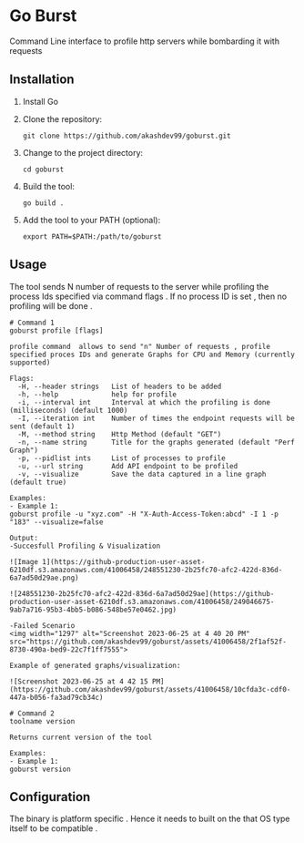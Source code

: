 # Go Burst

Command Line interface to profile http servers while bombarding it with requests

## Installation

1. Install Go
2. Clone the repository:

   ```shell
   git clone https://github.com/akashdev99/goburst.git
   ```

3. Change to the project directory:

   ```shell
   cd goburst
   ```

4. Build the tool:

   ```shell
   go build .
   ```

5. Add the tool to your PATH (optional):

   ```shell
   export PATH=$PATH:/path/to/goburst
   ```

## Usage

The tool sends N number of requests to the server while profiling the process Ids specified via command flags . If no process ID is set , then no profiling will be done .

```shell
# Command 1
goburst profile [flags]

profile command  allows to send "n" Number of requests , profile specified proces IDs and generate Graphs for CPU and Memory (currently supported)

Flags:
  -H, --header strings   List of headers to be added
  -h, --help             help for profile
  -i, --interval int     Interval at which the profiling is done (milliseconds) (default 1000)
  -I, --iteration int    Number of times the endpoint requests will be sent (default 1)
  -M, --method string    Http Method (default "GET")
  -n, --name string      Title for the graphs generated (default "Perf Graph")
  -p, --pidlist ints     List of processes to profile
  -u, --url string       Add API endpoint to be profiled
  -v, --visualize        Save the data captured in a line graph (default true)

Examples:
- Example 1: 
goburst profile -u "xyz.com" -H "X-Auth-Access-Token:abcd" -I 1 -p "183" --visualize=false

Output:
-Succesfull Profiling & Visualization

![Image 1](https://github-production-user-asset-6210df.s3.amazonaws.com/41006458/248551230-2b25fc70-afc2-422d-836d-6a7ad50d29ae.png)

![248551230-2b25fc70-afc2-422d-836d-6a7ad50d29ae](https://github-production-user-asset-6210df.s3.amazonaws.com/41006458/249046675-9ab7a716-95b3-4bb5-b086-548be57e0462.jpg)

-Failed Scenario
<img width="1297" alt="Screenshot 2023-06-25 at 4 40 20 PM" src="https://github.com/akashdev99/goburst/assets/41006458/2f1af52f-8730-490a-bed9-22c7f1ff7555">

Example of generated graphs/visualization:

![Screenshot 2023-06-25 at 4 42 15 PM](https://github.com/akashdev99/goburst/assets/41006458/10cfda3c-cdf0-447a-b056-fa3ad79cb34c)

# Command 2
toolname version

Returns current version of the tool

Examples:
- Example 1:
goburst version
```

## Configuration

The binary is platform specific . Hence it needs to built on the that OS type itself to be compatible . 

